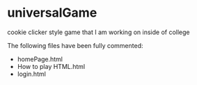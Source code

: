 # universalGame
cookie clicker style game that I am working on inside of college

The following files have been fully commented:
  - homePage.html
  - How to play HTML.html
  - login.html

